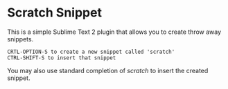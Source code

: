 Scratch Snippet
===============

This is a simple Sublime Text 2 plugin that allows you to create throw away snippets.

	CRTL-OPTION-S to create a new snippet called 'scratch'
	CTRL-SHIFT-S to insert that snippet

You may also use standard completion of *scratch* to insert the created snippet.